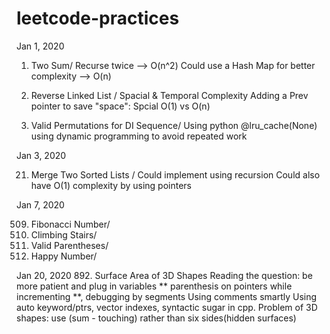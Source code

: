 # leetcode-practices

Jan 1, 2020

1. Two Sum/
Recurse twice --> O(n^2)
Could use a Hash Map for better complexity
--> O(n)

206. Reverse Linked List   /
Spacial & Temporal Complexity
Adding a Prev pointer to save "space": Spcial O(1) vs O(n)

903. Valid Permutations for DI Sequence/
Using python @lru_cache(None)
using dynamic programming to avoid repeated work

Jan 3, 2020

21. Merge Two Sorted Lists /
Could implement using recursion
Could also have O(1) complexity by using pointers

Jan 7, 2020

509. Fibonacci Number/
70. Climbing Stairs/
20. Valid Parentheses/
202. Happy Number/

Jan 20, 2020
892. Surface Area of 3D Shapes
  Reading the question: be more patient and plug in variables 
  ** parenthesis on pointers while incrementing **,  debugging by segments
  Using comments smartly
  Using auto keyword/ptrs, vector indexes, syntactic sugar in cpp.
  Problem of 3D shapes: use (sum - touching) rather than six sides(hidden surfaces)

